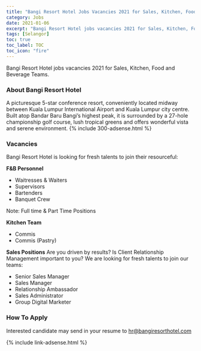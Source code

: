 ```yaml
---
title: "Bangi Resort Hotel Jobs Vacancies 2021 for Sales, Kitchen, Food and Beverage Teams" 
category: Jobs 
date: 2021-01-06
excerpt: "Bangi Resort Hotel jobs vacancies 2021 for Sales, Kitchen, Food and Beverage Teams" 
tags: [Selangor] 
toc: true 
toc_label: TOC 
toc_icon: "fire" 
--- 
```


Bangi Resort Hotel jobs vacancies 2021 for Sales, Kitchen, Food and Beverage Teams. 
### About Bangi Resort Hotel
A picturesque 5-star conference resort, conveniently located midway between Kuala Lumpur International Airport and Kuala Lumpur city centre. Built atop Bandar Baru Bangi’s highest peak, it is surrounded by a 27-hole championship golf course, lush tropical greens and offers wonderful vista and serene environment.
{% include 300-adsense.html %} 
### Vacancies
Bangi Resort Hotel is looking for fresh talents to join their resourceful:

**F&B Personnel**
- Waitresses & Waiters
- Supervisors
- Bartenders
- Banquet Crew

Note: Full time & Part Time Positions

**Kitchen Team**
- Commis
- Commis (Pastry)

**Sales Positions**
Are you driven by results? Is Client Relationship Management important to you? We are looking for fresh talents to join our teams:
- Senior Sales Manager
- Sales Manager
- Relationship Ambassador
- Sales Administrator
- Group Digital Marketer

### How To Apply
Interested candidate may send in your resume to hr@bangiresorthotel.com

{% include link-adsense.html %} 